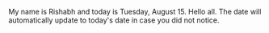 My name is Rishabh and today is Tuesday, August 15. Hello all. The date will automatically update to today's date in case you did not notice.
